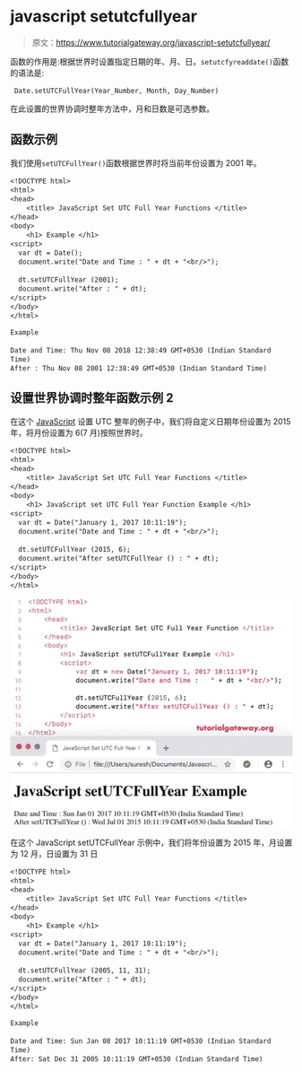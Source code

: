 # javascript setutcfullyear

> 原文：<https://www.tutorialgateway.org/javascript-setutcfullyear/>

函数的作用是:根据世界时设置指定日期的年、月、日。`setutcfyreaddate()`函数的语法是:

```
 Date.setUTCFullYear(Year_Number, Month, Day_Number)
```

在此设置的世界协调时整年方法中，月和日数是可选参数。

## 函数示例

我们使用`setUTCFullYear()`函数根据世界时将当前年份设置为 2001 年。

```
<!DOCTYPE html>
<html>
<head>
    <title> JavaScript Set UTC Full Year Functions </title>
</head>
<body>
    <h1> Example </h1>
<script>
  var dt = Date();  
  document.write("Date and Time : " + dt + "<br/>");

  dt.setUTCFullYear (2001);
  document.write("After : " + dt);
</script>
</body>
</html>
```

```
Example

Date and Time: Thu Nov 08 2018 12:38:49 GMT+0530 (Indian Standard Time)
After : Thu Nov 08 2001 12:38:49 GMT+0530 (Indian Standard Time)
```

## 设置世界协调时整年函数示例 2

在这个 [JavaScript](https://www.tutorialgateway.org/javascript/) 设置 UTC 整年的例子中，我们将自定义日期年份设置为 2015 年，将月份设置为 6(7 月)按照世界时。

```
<!DOCTYPE html>
<html>
<head>
    <title> JavaScript Set UTC Full Year Functions </title>
</head>
<body>
    <h1> JavaScript set UTC Full Year Function Example </h1>
<script>
  var dt = Date("January 1, 2017 10:11:19");
  document.write("Date and Time : " + dt + "<br/>");

  dt.setUTCFullYear (2015, 6);
  document.write("After setUTCFullYear () : " + dt);
</script>
</body>
</html>
```

![JavaScript setUTCFullYear Function 2](img/312298deb7c12663741f60e399d012e2.png)

在这个 JavaScript setUTCFullYear 示例中，我们将年份设置为 2015 年，月设置为 12 月，日设置为 31 日

```
<!DOCTYPE html>
<html>
<head>
    <title> JavaScript Set UTC Full Year Functions </title>
</head>
<body>
    <h1> Example </h1>
<script>
  var dt = Date("January 1, 2017 10:11:19");
  document.write("Date and Time : " + dt + "<br/>");

  dt.setUTCFullYear (2005, 11, 31);
  document.write("After : " + dt);
</script>
</body>
</html>
```

```
Example

Date and Time: Sun Jan 08 2017 10:11:19 GMT+0530 (Indian Standard Time)
After: Sat Dec 31 2005 10:11:19 GMT+0530 (Indian Standard Time)
```